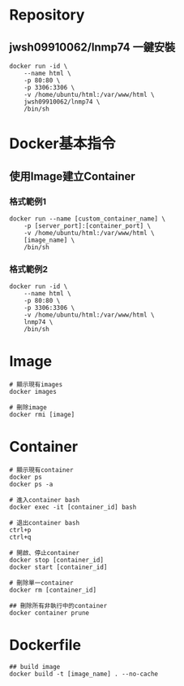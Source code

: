# Repository
## jwsh09910062/lnmp74 一鍵安裝
```
docker run -id \
    --name html \
    -p 80:80 \
    -p 3306:3306 \
    -v /home/ubuntu/html:/var/www/html \
    jwsh09910062/lnmp74 \
    /bin/sh
```

# Docker基本指令

## 使用Image建立Container

### 格式範例1
```
docker run --name [custom_container_name] \
    -p [server_port]:[container_port] \
    -v /home/ubuntu/html:/var/www/html \
    [image_name] \
    /bin/sh
```

### 格式範例2
```
docker run -id \
    --name html \
    -p 80:80 \
    -p 3306:3306 \
    -v /home/ubuntu/html:/var/www/html \
    lnmp74 \
    /bin/sh
```


# Image
```
# 顯示現有images
docker images

# 刪除image
docker rmi [image]
```
# Container
```
# 顯示現有container
docker ps
docker ps -a

# 進入container bash
docker exec -it [container_id] bash

# 退出container bash
ctrl+p
ctrl+q

# 開啟、停止container
docker stop [container_id]
docker start [container_id]

# 刪除單一container
docker rm [container_id]

## 刪除所有非執行中的container
docker container prune
```

# Dockerfile
```
## build image
docker build -t [image_name] . --no-cache
```
